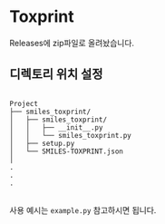 # Toxprint

<p>Releases에 zip파일로 올려놨습니다.</p>

<h2>디렉토리 위치 설정</h2>

<pre>
<code>
Project
├── smiles_toxprint/
│   ├── smiles_toxprint/
│   │   ├── __init__.py
│   │   └── smiles_toxprint.py
│   ├── setup.py
│   └── SMILES-TOXPRINT.json
│
.
.
.
</code>
</pre>

<p>사용 예시는 <code>example.py</code> 참고하시면 됩니다.</p>
